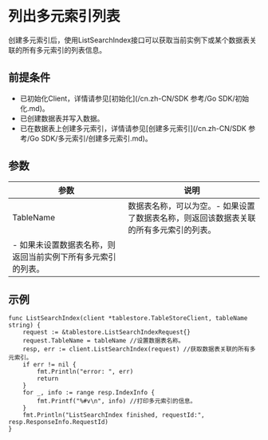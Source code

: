 # 列出多元索引列表

创建多元索引后，使用ListSearchIndex接口可以获取当前实例下或某个数据表关联的所有多元索引的列表信息。

## 前提条件

-   已初始化Client，详情请参见[初始化](/cn.zh-CN/SDK 参考/Go SDK/初始化.md)。
-   已创建数据表并写入数据。
-   已在数据表上创建多元索引，详情请参见[创建多元索引](/cn.zh-CN/SDK 参考/Go SDK/多元索引/创建多元索引.md)。

## 参数

|参数|说明|
|--|--|
|TableName|数据表名称，可以为空。-   如果设置了数据表名称，则返回该数据表关联的所有多元索引的列表。
-   如果未设置数据表名称，则返回当前实例下所有多元索引的列表。 |

## 示例

```
func ListSearchIndex(client *tablestore.TableStoreClient, tableName string) {
    request := &tablestore.ListSearchIndexRequest{}
    request.TableName = tableName //设置数据表名称。
    resp, err := client.ListSearchIndex(request) //获取数据表关联的所有多元索引。
    if err != nil {
        fmt.Println("error: ", err)
        return
    }
    for _, info := range resp.IndexInfo {
        fmt.Printf("%#v\n", info) //打印多元索引的信息。
    }
    fmt.Println("ListSearchIndex finished, requestId:", resp.ResponseInfo.RequestId)
}
```

